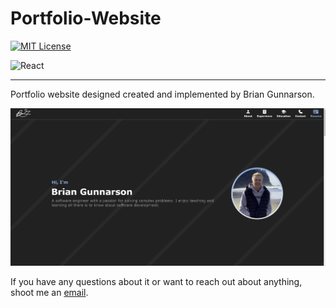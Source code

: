 # Portfolio-Website
[![MIT License](https://img.shields.io/badge/license-MIT-orange)](https://github.com/bgunnar5/Portfolio-Website/blob/main/LICENSE)

<p align="left">
    <img alt="React" src="https://img.shields.io/badge/react%20-%2320232a.svg?&style=for-the-badge&logo=react&logoColor=%2361DAFB"/>
</p>

---

Portfolio website designed created and implemented by Brian Gunnarson.

![Website Preview](/src/imgs/website-preview.png)

If you have any questions about it or want to reach out about anything, shoot me an [email](mailto:brianfunnarson14@gmail.com).
